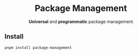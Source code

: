 <h1 align="center">
Package Management
</h1>

<p align="center"><b>Universal</b> and <b>programmatic</b> package management </p>

<!-- <p align="center">
<a href="https://example.com">Link</a>
</p> -->
<!--
<p align="center">
<sub><em>Subtitle</em></sub>
</p> -->

## Install

```
pnpm install package-management
```
